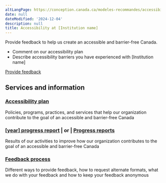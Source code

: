 ```yaml
---
altLangPage: https://conception.canada.ca/modeles-recommandes/accessibilite/accessibilite.html
date: null
dateModified: '2024-12-04'
description: null
title: Accessibility at [Institution name]
---
```


<p>Provide feedback to help us create an accessible and barrier-free Canada.</p>
<ul>
    <li>Comment on our accessibility plan</li>
    <li>Describe accessibility barriers you have experienced with [Institution name]</li>
</ul>
<div><a class="provisional btn btn-call-to-action" href="feedback-form.html">Provide feedback</a></div>
<div class="container">
<section class="gc-srvinfo col-md-12">
    <h2 class="wb-inv">Services and information</h2>
    <div class="wb-eqht row">
        <div class="col-lg-4 col-md-6">
            <h3><a href="plan.html">Accessibility plan</a></h3>
            <p>Policies, programs, practices, and services that help our organization contribute to the goal of an accessible and barrier-free Canada</p>
        </div>
        <div class="col-lg-4 col-md-6">
            <h3><a href="progress-report.html">[year] progress report</a> | or | <a href="progress-reports-landing.html">Progress reports</a></h3>
            <p>Results of our activities to improve how our organization contributes to the goal of an accessible and barrier-free Canada</p>
        </div>
        <div class="col-lg-4 col-md-6">
            <h3><a href="feedback-process.html">Feedback process</a></h3>
            <p>Different ways to provide feedback, how to request alternate formats, what we do with your feedback and how to keep your feedback anonymous</p>
        </div>
    </div>
</section>
</div>